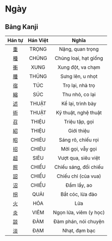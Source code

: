<link href="styles.css" rel="stylesheet">

# Ngày

## Bảng Kanji

| Hán tự | Hán Việt | Nghĩa |
| :---: | :---: | :---: |
| [<span class="stroke-order">重</span>](https://www.tiengnhatdongian.com/kanji/giai-nghia-kanji-%E9%87%8D) | TRỌNG | Nặng, quan trọng |
| [<span class="stroke-order">種</span>](https://www.tiengnhatdongian.com/kanji/giai-nghia-kanji-%E7%A8%AE) | CHỦNG | Chủng loại, hạt giống |
| [<span class="stroke-order">衝</span>](https://www.tiengnhatdongian.com/kanji/giai-nghia-kanji-%E8%A1%9D) | XUNG | Xung đột, va chạm |
| [<span class="stroke-order">腫</span>](https://www.tiengnhatdongian.com/kanji/giai-nghia-kanji-%E8%85%AB) | THŨNG | Sưng lên, u nhọt |
| [<span class="stroke-order">宿</span>](https://www.tiengnhatdongian.com/kanji/giai-nghia-kanji-%E5%AE%BF) | TÚC | Trọ lại, nhà trọ |
| [<span class="stroke-order">縮</span>](https://www.tiengnhatdongian.com/kanji/giai-nghia-kanji-%E7%B8%AE) | SÚC | Thu nhỏ, co lại |
| [<span class="stroke-order">述</span>](https://www.tiengnhatdongian.com/kanji/giai-nghia-kanji-%E8%BF%B0) | THUẬT | Kể lại, trình bày |
| [<span class="stroke-order">術</span>](https://www.tiengnhatdongian.com/kanji/giai-nghia-kanji-%E8%A1%93) | THUẬT | Kỹ thuật, nghệ thuật |
| [<span class="stroke-order">召</span>](https://www.tiengnhatdongian.com/kanji/giai-nghia-kanji-%E5%8F%AC) | THIỆU | Triệu tập, gọi |
| [<span class="stroke-order">紹</span>](https://www.tiengnhatdongian.com/kanji/giai-nghia-kanji-%E7%B4%B9) | THIỆU | Giới thiệu |
| [<span class="stroke-order">昭</span>](https://www.tiengnhatdongian.com/kanji/giai-nghia-kanji-%E6%98%AD) | CHIÊU | Sáng rõ, chiếu rọi |
| [<span class="stroke-order">招</span>](https://www.tiengnhatdongian.com/kanji/giai-nghia-kanji-%E6%8B%9B) | CHIÊU | Mời gọi, vẫy gọi |
| [<span class="stroke-order">超</span>](https://www.tiengnhatdongian.com/kanji/giai-nghia-kanji-%E8%B6%85) | SIÊU | Vượt qua, siêu việt |
| [<span class="stroke-order">照</span>](https://www.tiengnhatdongian.com/kanji/giai-nghia-kanji-%E7%85%A7) | CHIẾU | Chiếu sáng, đối chiếu |
| [<span class="stroke-order">詔</span>](https://www.tiengnhatdongian.com/kanji/giai-nghia-kanji-%E8%A9%94) | CHIẾU | Chiếu chỉ (của vua) |
| [<span class="stroke-order">沼</span>](https://www.tiengnhatdongian.com/kanji/giai-nghia-kanji-%E6%B2%BC) | CHIỂU | Đầm lầy, ao |
| [<span class="stroke-order">拐</span>](https://www.tiengnhatdongian.com/kanji/giai-nghia-kanji-%E6%8B%90) | QUẢI | Bắt cóc, lừa đảo |
| [<span class="stroke-order">火</span>](https://www.tiengnhatdongian.com/kanji/giai-nghia-kanji-%E7%81%AB) | HỎA | Lửa |
| [<span class="stroke-order">炎</span>](https://www.tiengnhatdongian.com/kanji/giai-nghia-kanji-%E7%82%8E) | VIÊM | Ngọn lửa, viêm (y học) |
| [<span class="stroke-order">談</span>](https://www.tiengnhatdongian.com/kanji/giai-nghia-kanji-%E8%AB%87) | ĐÀM | Đàm phán, nói chuyện |
| [<span class="stroke-order">淡</span>](https://www.tiengnhatdongian.com/kanji/giai-nghia-kanji-%E6%B7%A1) | ĐẠM | Nhạt, đạm bạc |

